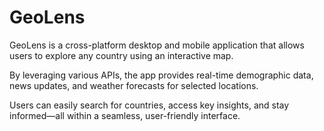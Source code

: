 # GeoLens
GeoLens is a cross-platform desktop and mobile application that allows users to explore any country using an interactive map.

By leveraging various APIs, the app provides real-time demographic data, news updates, and weather forecasts for selected locations.

Users can easily search for countries, access key insights, and stay informed—all within a seamless, user-friendly interface.
